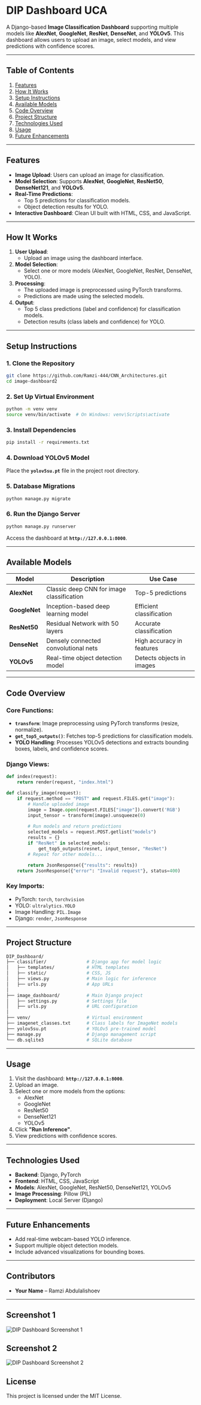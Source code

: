 # DIP Dashboard UCA

A Django-based **Image Classification Dashboard** supporting multiple models like **AlexNet**, **GoogleNet**, **ResNet**, **DenseNet**, and **YOLOv5**. This dashboard allows users to upload an image, select models, and view predictions with confidence scores.

---

## Table of Contents
1. [Features](#features)
2. [How It Works](#how-it-works)
3. [Setup Instructions](#setup-instructions)
4. [Available Models](#available-models)
5. [Code Overview](#code-overview)
6. [Project Structure](#project-structure)
7. [Technologies Used](#technologies-used)
8. [Usage](#usage)
9. [Future Enhancements](#future-enhancements)

---

## Features

- **Image Upload**: Users can upload an image for classification.
- **Model Selection**: Supports **AlexNet**, **GoogleNet**, **ResNet50**, **DenseNet121**, and **YOLOv5**.
- **Real-Time Predictions**:
   - Top 5 predictions for classification models.
   - Object detection results for YOLO.
- **Interactive Dashboard**: Clean UI built with HTML, CSS, and JavaScript.

---

## How It Works

1. **User Upload**:
   - Upload an image using the dashboard interface.
2. **Model Selection**:
   - Select one or more models (AlexNet, GoogleNet, ResNet, DenseNet, YOLO).
3. **Processing**:
   - The uploaded image is preprocessed using PyTorch transforms.
   - Predictions are made using the selected models.
4. **Output**:
   - Top 5 class predictions (label and confidence) for classification models.
   - Detection results (class labels and confidence) for YOLO.

---

## Setup Instructions

### 1. Clone the Repository
```bash
git clone https://github.com/Ramzi-444/CNN_Architectures.git
cd image-dashboard2
```

### 2. Set Up Virtual Environment
```bash
python -m venv venv
source venv/bin/activate  # On Windows: venv\Scripts\activate
```

### 3. Install Dependencies
```bash
pip install -r requirements.txt
```

### 4. Download YOLOv5 Model
Place the **`yolov5su.pt`** file in the project root directory.

### 5. Database Migrations
```bash
python manage.py migrate
```

### 6. Run the Django Server
```bash
python manage.py runserver
```

Access the dashboard at **`http://127.0.0.1:8000`**.

---

## Available Models

| Model      | Description                          | Use Case                  |
|------------|--------------------------------------|---------------------------|
| **AlexNet**   | Classic deep CNN for image classification | Top-5 predictions          |
| **GoogleNet** | Inception-based deep learning model     | Efficient classification   |
| **ResNet50**  | Residual Network with 50 layers        | Accurate classification    |
| **DenseNet**  | Densely connected convolutional nets    | High accuracy in features  |
| **YOLOv5**    | Real-time object detection model       | Detects objects in images  |

---

## Code Overview

### Core Functions:
- **`transform`**: Image preprocessing using PyTorch transforms (resize, normalize).
- **`get_top5_outputs()`**: Fetches top-5 predictions for classification models.
- **YOLO Handling**: Processes YOLOv5 detections and extracts bounding boxes, labels, and confidence scores.

### Django Views:
```python
def index(request):
    return render(request, "index.html")

def classify_image(request):
    if request.method == "POST" and request.FILES.get("image"):
        # Handle uploaded image
        image = Image.open(request.FILES["image"]).convert('RGB')
        input_tensor = transform(image).unsqueeze(0)
        
        # Run models and return predictions
        selected_models = request.POST.getlist("models")
        results = {}
        if "ResNet" in selected_models:
            get_top5_outputs(resnet, input_tensor, "ResNet")
        # Repeat for other models...

        return JsonResponse({"results": results})
    return JsonResponse({"error": "Invalid request"}, status=400)
```

### Key Imports:
- PyTorch: `torch`, `torchvision`
- YOLO: `ultralytics.YOLO`
- Image Handling: `PIL.Image`
- Django: `render`, `JsonResponse`

---

## Project Structure

```bash
DIP_Dashboard/
├── classifier/               # Django app for model logic
│   ├── templates/            # HTML templates
│   ├── static/               # CSS, JS
│   ├── views.py              # Main logic for inference
│   ├── urls.py               # App URLs
│
├── image_dashboard/          # Main Django project
│   ├── settings.py           # Settings file
│   ├── urls.py               # URL configuration
│
├── venv/                     # Virtual environment
├── imagenet_classes.txt      # Class labels for ImageNet models
├── yolov5su.pt               # YOLOv5 pre-trained model
├── manage.py                 # Django management script
└── db.sqlite3                # SQLite database
```

---

## Usage

1. Visit the dashboard: **`http://127.0.0.1:8000`**.
2. Upload an image.
3. Select one or more models from the options:
   - AlexNet
   - GoogleNet
   - ResNet50
   - DenseNet121
   - YOLOv5
4. Click **"Run Inference"**.
5. View predictions with confidence scores.

---

## Technologies Used

- **Backend**: Django, PyTorch
- **Frontend**: HTML, CSS, JavaScript
- **Models**: AlexNet, GoogleNet, ResNet50, DenseNet121, YOLOv5
- **Image Processing**: Pillow (PIL)
- **Deployment**: Local Server (Django)

---

## Future Enhancements

- Add real-time webcam-based YOLO inference.
- Support multiple object detection models.
- Include advanced visualizations for bounding boxes.

---

## Contributors

- **Your Name** – Ramzi Abdulalishoev

---


## Screenshot 1
![DIP Dashboard Screenshot 1](1.png)

## Screenshot 2
![DIP Dashboard Screenshot 2](images/Screenshot2024-12-17_at_13.17.37.png)


## License

This project is licensed under the MIT License.
